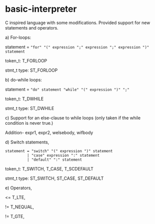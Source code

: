 # basic-interpreter

C inspired language with some modifications. Provided support for new statements and operators. 


a) For-loops:

statement = `"for" "(" expression ";" expression ";" expression ")" statement`

token_t:	T_FORLOOP

stmt_t type:	ST_FORLOOP


b) do-while loops:

statement = `"do" statement "while" "(" expression ")" ";"`

token_t:	T_DWHILE

stmt_t type:	ST_DWHILE


c) Support for an else-clause to while loops (only taken if the while 
condition is never true.)

Addition-	expr1, expr2, welsebody, wifbody


d) Switch statements,

```
statement = "switch" "(" expression ")" statement
          | "case" expression ":" statement
          | "default" ":" statement
```

token_t:	T_SWITCH, T_CASE, T_SCDEFAULT

stmt_t type:	ST_SWITCH, ST_CASE, ST_DEFAULT


e) Operators, 

<=	T_LTE,

!=	T_NEQUAL,

!=	T_GTE,
